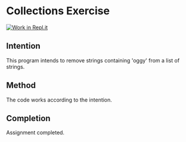 # Collections Exercise

[![Work in Repl.it](https://classroom.github.com/assets/work-in-replit-14baed9a392b3a25080506f3b7b6d57f295ec2978f6f33ec97e36a161684cbe9.svg)](https://classroom.github.com/online_ide?assignment_repo_id=2970311&assignment_repo_type=AssignmentRepo)

## Intention

This program intends to remove strings containing 'oggy' from a list of strings.

## Method

The code works according to the intention.

## Completion

Assignment completed.
